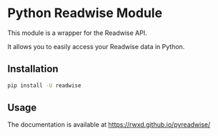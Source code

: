 # Python Readwise Module

This module is a wrapper for the Readwise API.

It allows you to easily access your Readwise data in Python.

## Installation

```bash
pip install -U readwise
```

## Usage

The documentation is available at <https://rwxd.github.io/pyreadwise/>
